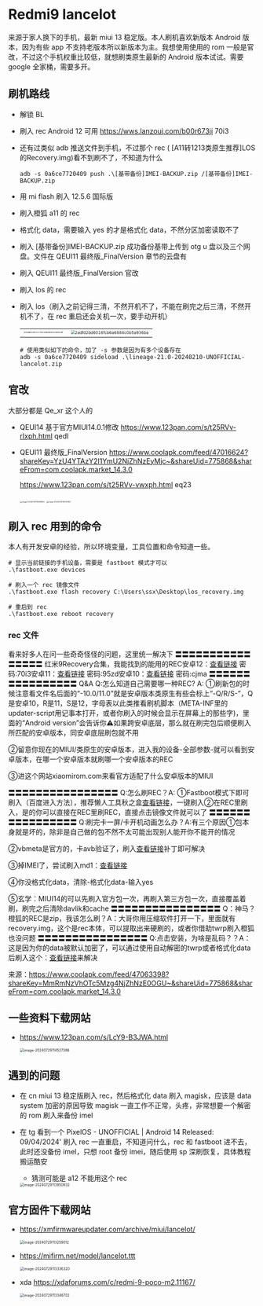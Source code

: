 # Redmi9 lancelot

来源于家人换下的手机，最新 miui 13 稳定版。本人刷机喜欢新版本 Android 版本，因为有些 app 不支持老版本所以新版本为主。我想使用使用的 rom 一般是官改，不过这个手机权重比较低，就想刷类原生最新的 Android 版本试试。需要 google 全家桶，需要多开。

## 刷机路线

- 解锁 BL

- 刷入 rec Android 12 可用 https://wws.lanzouj.com/b00r673ji 70i3

- 还有过类似 adb 推送文件到手机，不过那个 rec ( [A11转1213类原生推荐]LOS的Recovery.img)看不到刷不了，不知道为什么

  ```shell
  adb -s 0a6ce7720409 push .\[基带备份]IMEI-BACKUP.zip /[基带备份]IMEI-BACKUP.zip
  ```

- 用 mi flash 刷入 12.5.6 国际版

- 刷入橙狐 a11 的 rec

- 格式化 data，需要输入 yes 的才是格式化 data，不然分区加密读取不了

- 刷入 [基带备份]IMEI-BACKUP.zip 成功备份基带上传到 otg u 盘以及三个网盘。文件在 QEUI11 最终版\_FinalVersion 章节的云盘有

- 刷入 QEUI11 最终版\_FinalVersion 官改

- 刷入 los 的 rec

- 刷入 los（刷入之前记得三清，不然开机不了，不能在刷完之后三清，不然开机不了，在 rec 重启还会关机一次，要手动开机）

  |  |  |
  | --- | --- |
  | <img src="./assets/redmi9/5ada508e1c27e8c5bbd6d43c89d52af.jpg" alt="5ada508e1c27e8c5bbd6d43c89d52af" style="zoom: 25%;" /> | <img src="./assets/redmi9/2adfd2bd6016fcb6a6884c0b5a936ba.jpg" alt="2adfd2bd6016fcb6a6884c0b5a936ba" style="zoom:50%;" /> |

  ```shell
  # 使用类似如下的命令，加了 -s 参数是因为有多个设备存在
  adb -s 0a6ce7720409 sideload .\lineage-21.0-20240210-UNOFFICIAL-lancelot.zip
  ```

## 官改

大部分都是 Qe_xr 这个人的

- QEUI14 基于官方MIUI14.0.1修改 https://www.123pan.com/s/t25RVv-rIxph.html qedl

- QEUI11 最终版\_FinalVersion https://www.coolapk.com/feed/47016624?shareKey=YzU4YTAzY2I1YmU2NjZhNzEyMjc~&shareUid=775868&shareFrom=com.coolapk.market_14.3.0

  https://www.123pan.com/s/t25RVv-vwxph.html eq23

  <img src="./assets/redmi9/image-20240729115841859.png" alt="image-20240729115841859" style="zoom:25%;" />

  <img src="./assets/redmi9/image-20240729115720857.png" alt="image-20240729115720857" style="zoom:25%;" />

## 刷入 rec 用到的命令

本人有开发安卓的经验，所以环境变量，工具位置和命令知道一些。

```shell
# 显示当前链接的手机设备，需要是 fastboot 模式才可以
.\fastboot.exe devices

# 刷入一个 rec 镜像文件
.\fastboot.exe flash recovery C:\Users\ssx\Desktop\los_recovery.img

# 重启到 rec
.\fastboot.exe reboot recovery
```

### rec 文件

看来好多人在问一些奇奇怪怪的问题，这里统一解决下 〓〓〓〓〓〓〓〓〓〓〓〓〓〓〓〓 红米9Recovery合集，我能找到的能用的REC安卓12：[查看链接](https://wws.lanzouj.com/b00r673ji) 密码:70i3安卓11：[查看链接](https://wws.lanzouj.com/b00r673kj) 密码:95zd安卓10：[查看链接](https://wws.lanzouj.com/b00r673la) 密码:cjma 〓〓〓〓〓〓〓〓〓〓〓〓〓〓〓〓 Q&A Q:怎么知道自己需要哪一种REC? A: ①刷新包的时候注意看文件名后面的“-10.0/11.0”就是安卓版本类原生有些会标上“-Q/R/S-”，Q是安卓10，R是11，S是12，字母表以此类推看刷机脚本（META-INF里的updater-script用记事本打开，或者你刷入的时候会显示在屏幕上的那些字)，里面的“Android version”会告诉你⚠️如果跨安卓底层，那么就在刷完包后顺便刷入所匹配的安卓版本，同安卓底层刷包就不用

②留意你现在的MIUI/类原生的安卓版本，进入我的设备-全部参数-就可以看到安卓版本，在哪一个安卓版本就刷哪一个安卓版本的REC

③进这个网站xiaomirom.com来看官方适配了什么安卓版本的MIUI

〓〓〓〓〓〓〓〓〓〓〓〓〓〓〓〓 Q:怎么刷REC？A: ①Fastboot模式下即可刷入（百度进入方法），推荐懒人工具秋之盒[查看链接](https://www.atmb.top/)，一键刷入②在REC里刷入，是的你可以直接在REC里刷REC，直接点击镜像文件就可以了 〓〓〓〓〓〓〓〓〓〓〓〓〓〓〓〓 Q:刷完卡一屏/卡开机动画怎么办？A:有三个原因①包本身就是坏的，除非是自己做的包不然不太可能出现别人能开你不能开的情况

②vbmeta是官方的，卡avb验证了，刷入[查看链接](https://wws.lanzouj.com/icEO90zlc4ng)补丁即可解决

③掉IMEI了，尝试刷入md1：[查看链接](https://www.coolapk.com/feed/46907563?shareKey=NGJlZGRmNTlkMmFiNjQ5MTNjYWE~&shareUid=2919503&shareFrom=com.coolapk.market_13.2.1)

④你没格式化data，清除-格式化data-输入yes

⑤玄学：MIUI14的可以先刷入官方包一次，再刷入第三方包一次，直接覆盖着刷，刷完之后清除davlik和cache 〓〓〓〓〓〓〓〓〓〓〓〓〓〓〓〓 Q：神马？橙狐的REC是zip，我该怎么刷？A：大哥你用压缩软件打开一下，里面就有recovery.img，这个是rec本体，可以提取出来硬刷的，或者你借助twrp刷入橙狐也没问题 〓〓〓〓〓〓〓〓〓〓〓〓〓〓〓〓 Q:点击安装，为啥是乱码？？A：这是因为你的data被默认加密了，可以通过使用自动解密的twrp或者格式化data后刷入这个：[查看链接](https://wws.lanzouj.com/iVSFc0zl8s0d)来解决

来源：https://www.coolapk.com/feed/47063398?shareKey=MmRmNzVhOTc5Mzg4NjZhNzE0OGU~&shareUid=775868&shareFrom=com.coolapk.market_14.3.0

## 一些资料下载网站

- https://www.123pan.com/s/LcY9-B3JWA.html

  <img src="./assets/redmi9/image-20240729114527386.png" alt="image-20240729114527386" style="zoom:50%;" />

## 遇到的问题

- 在 cn miui 13 稳定版刷入 rec，然后格式化 data 刷入 magisk，应该是 data system 加密的原因导致 magisk 一直工作不正常，头疼，非常想要一个解密的 rom 刷入来备份 imel

- 在 tg 看到一个 PixelOS - UNOFFICIAL | Android 14 Released: 09/04/2024' 刷入 rec 一直重启，不知道问什么，rec 和 fastboot 进不去，此时还没备份 imel，只想 root 备份 imei，随后使用 sp 深刷恢复，具体教程搬运酷安

  - 猜测可能是 a12 不能用这个 rec

  <img src="./assets/redmi9/image-20240729113950932.png" alt="image-20240729113950932" style="zoom:50%;" />

## 官方固件下载网站

- https://xmfirmwareupdater.com/archive/miui/lancelot/

  <img src="./assets/redmi9/image-20240729113259012.png" alt="image-20240729113259012" style="zoom:50%;" />

- https://mifirm.net/model/lancelot.ttt

  <img src="./assets/redmi9/image-20240729113336320.png" alt="image-20240729113336320" style="zoom:50%;" />

- xda https://xdaforums.com/c/redmi-9-poco-m2.11167/

  <img src="./assets/redmi9/image-20240729113346702.png" alt="image-20240729113346702" style="zoom:50%;" />
